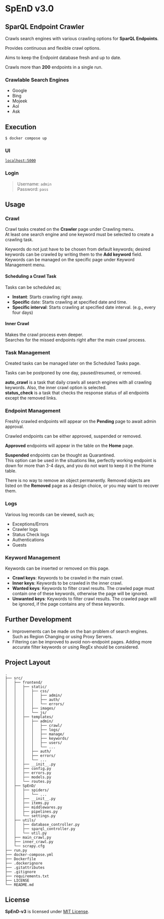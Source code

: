 # SpEnD v3.0

## SparQL Endpoint Crawler

Crawls search engines with various crawling options for **SparQL Endpoints**.

Provides continuous and flexible crawl options.

Aims to keep the Endpoint database fresh and up to date.

Crawls more than **200** endpoints in a single run.

### Crawlable Search Engines

- Google
- Bing
- Mojeek
- Aol
- Ask

## Execution

`$ docker compose up`

### UI

[`localhost:5000`](http://localhost:5000/)

### Login

> Username: `admin`  
> Password: `pass`

## Usage

### Crawl

Crawl tasks created on the **Crawler** page under Crawling menu.  
At least one search engine and one keyword must be selected to create a crawling task.

Keywords do not just have to be chosen from default keywords; desired keywords can be crawled by writing them to the
**Add keyword** field.  
Keywords can be managed on the specific page under Keyword Management menu.

#### Scheduling a Crawl Task

Tasks can be scheduled as;

- **Instant**: Starts crawling right away.
- **Specific** date: Starts crawling at specified date and time.
- **Specific interval**: Starts crawling at specified date interval. (e.g., every four days)

#### Inner Crawl

Makes the crawl process even deeper.  
Searches for the missed endpoints right after the main crawl process.

### Task Management

Created tasks can be managed later on the Scheduled Tasks page.

Tasks can be postponed by one day, paused/resumed, or removed.

**auto_crawl** is a task that daily crawls all search engines with all crawling keywords. Also, the inner crawl option
is selected.  
**status_check** is a task that checks the response status of all endpoints except the removed links.

### Endpoint Management

Freshly crawled endpoints will appear on the **Pending** page to await admin approval.

Crawled endpoints can be either approved, suspended or removed.

**Approved** endpoints will appear in the table on the **Home** page.

**Suspended** endpoints can be thought as Quarantined.  
This option can be used in the situations like, perfectly working endpoint is down for more than 3-4 days, and you do
not want to keep it in the Home table.

There is no way to remove an object permanently. Removed objects are listed on the **Removed** page as a design choice,
or you may want to recover them.

### Logs

Various log records can be viewed, such as;

- Exceptions/Errors
- Crawler logs
- Status Check logs
- Authentications
- Guests

### Keyword Management

Keywords can be inserted or removed on this page.

- **Crawl keys**: Keywords to be crawled in the main crawl.
- **Inner keys**: Keywords to be crawled in the inner crawl.
- **Wanted keys**: Keywords to filter crawl results. The crawled page must contain one of these keywords, otherwise the
  page will be ignored.
- **Unwanted keys**: Keywords to filter crawl results. The crawled page will be ignored, if the page contains any of
  these keywords.

## Further Development

- Improvements can be made on the ban problem of search engines. Such as Region Changing or using Proxy Servers.
- Filtering can be improved to avoid non-endpoint pages. Adding more accurate filter keywords or using RegEx should be
  considered.

## Project Layout

    .
    ├── src/
    │   ├── frontend/
    │   │   ├── static/
    │   │   │   ├── css/
    │   │   │   │   ├── admin/
    │   │   │   │   ├── auth/
    │   │   │   │   └── errors/
    │   │   │   ├── images/
    │   │   │   └── js/
    │   │   ├── templates/
    │   │   │   ├── admin/
    │   │   │   │   ├── crawl/
    │   │   │   │   ├── logs/
    │   │   │   │   ├── manage/
    │   │   │   │   ├── keywords/
    │   │   │   │   ├── users/
    │   │   │   │   └── ...
    │   │   │   ├── auth/
    │   │   │   ├── errors/
    │   │   │   └── ...
    │   │   ├── __init__.py
    │   │   ├── config.py
    │   │   ├── errors.py
    │   │   ├── models.py
    │   │   └── routes.py
    │   ├── SpEnD/
    │   │   ├── spiders/
    │   │   │   └── ...
    │   │   ├── __init__.py
    │   │   ├── items.py
    │   │   ├── middlewares.py
    │   │   ├── pipelines.py
    │   │   └── settings.py
    │   ├── utils/
    │   │   ├── database_controller.py
    │   │   ├── sparql_controller.py
    │   │   └── util.py
    │   ├── main_crawl.py
    │   ├── inner_crawl.py
    │   └── scrapy.cfg
    ├── run.py
    ├── docker-compose.yml
    ├── Dockerfile
    ├── .dockerignore
    ├── .gitattributes
    ├── .gitignore
    ├── requirements.txt
    ├── LICENSE
    └── README.md

## License

**SpEnD-v3** is licensed under [MIT License](https://github.com/mustafaulker/SpEnD-v3/blob/master/LICENSE).
